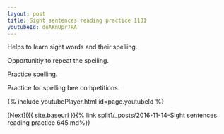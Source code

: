 ```yaml
---
layout: post
title: Sight sentences reading practice 1131
youtubeId: doAKnUpr7RA
---
```

 
 
Helps to learn sight words and their spelling.

Opportunitiy to repeat the spelling. 

Practice spelling. 
 
Practice for spelling bee competitions. 
 
{% include youtubePlayer.html id=page.youtubeId %}
 
 

[Next]({{ site.baseurl }}{% link  split1/_posts/2016-11-14-Sight sentences reading practice 645.md%})
 
